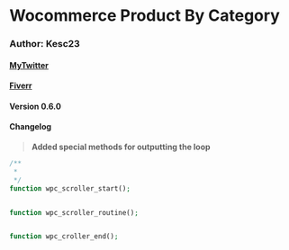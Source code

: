 # Wocommerce Product By Category #

### Author: Kesc23 ###

#### [MyTwitter](https://twitter.com/kevin_esc23) ####
#### [Fiverr](https://fiverr.com/kesc23) ####

#### Version 0.6.0 ####
#### Changelog ####

> **Added special methods for outputting the loop**

```Php
/**
 *
 */
function wpc_scroller_start();


function wpc_scroller_routine();


function wpc_croller_end();
```
